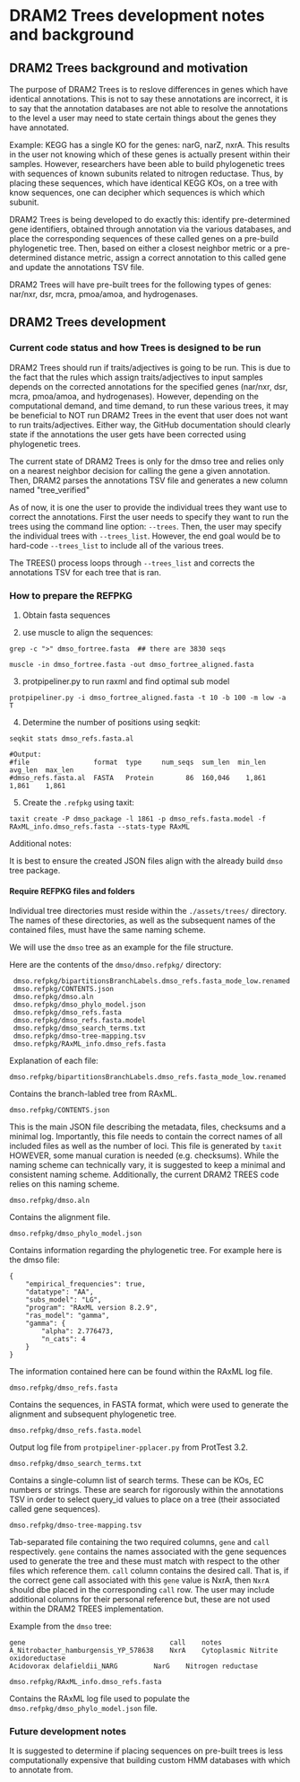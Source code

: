 # DRAM2 Trees development notes and background



## DRAM2 Trees background and motivation

The purpose of DRAM2 Trees is to reslove differences in genes which have identical annotations. This is not to say these annotations are incorrect, it is to say that the annotation databases are not able to resolve the annotations to the level a user may need to state certain things about the genes they have annotated. 

Example: KEGG has a single KO for the genes: narG, narZ, nxrA. This results in the user not knowing which of these genes is actually present within their samples. However, researchers have been able to build phylogenetic trees with sequences of known subunits related to nitrogen reductase. Thus, by placing these sequences, which have identical KEGG KOs, on a tree with know sequences, one can decipher which sequences is which which subunit. 

DRAM2 Trees is being developed to do exactly this: identify pre-determined gene identifiers, obtained through annotation via the various databases, and place the corresponding sequences of these called genes on a pre-build phylogenetic tree. Then, based on either a closest neighbor metric or a pre-determined distance metric, assign a correct annotation to this called gene and update the annotations TSV file.

DRAM2 Trees will have pre-built trees for the following types of genes: nar/nxr, dsr, mcra, pmoa/amoa, and hydrogenases.



## DRAM2 Trees development

### Current code status and how Trees is designed to be run

DRAM2 Trees should run if traits/adjectives is going to be run. This is due to the fact that the rules which assign traits/adjectives to input samples depends on the corrected annotations for the specified genes (nar/nxr, dsr, mcra, pmoa/amoa, and hydrogenases). However, depending on the computational demand, and time demand, to run these various trees, it may be beneficial to NOT run DRAM2 Trees in the event that user does not want to run traits/adjectives. Either way, the GitHub documentation should clearly state if the annotations the user gets have been corrected using phylogenetic trees.

The current state of DRAM2 Trees is only for the dmso tree and relies only on a nearest neighbor decision for calling the gene a given annotation. Then, DRAM2 parses the annotations TSV file and generates a new column named "tree_verified" 

As of now, it is one the user to provide the individual trees they want use to correct the annotations. First the user needs to specify they want to run the trees using the command line option: `--trees`. Then, the user may specify the individual trees with `--trees_list`. However, the end goal would be to hard-code `--trees_list` to include all of the various trees.

The TREES() process loops through `--trees_list` and corrects the annotations TSV for each tree that is ran. 

### How to prepare the REFPKG

1) Obtain fasta sequences

2) use muscle to align the sequences:

`grep -c ">" dmso_fortree.fasta  ## there are 3830 seqs`

`muscle -in dmso_fortree.fasta -out dmso_fortree_aligned.fasta`

3) protpipeliner.py to run raxml and find optimal sub model

`protpipeliner.py -i dmso_fortree_aligned.fasta -t 10 -b 100 -m low -a T`

4) Determine the number of positions using seqkit:

`seqkit stats dmso_refs.fasta.al`

```
#Output:
#file                format  type     num_seqs  sum_len  min_len  avg_len  max_len
#dmso_refs.fasta.al  FASTA   Protein        86  160,046    1,861    1,861    1,861
```

5) Create the `.refpkg` using taxit:

`taxit create -P dmso_package -l 1861 -p dmso_refs.fasta.model -f RAxML_info.dmso_refs.fasta --stats-type RAxML`

Additional notes:

It is best to ensure the created JSON files align with the already build `dmso` tree package. 

#### Require REFPKG files and folders

Individual tree directories must reside within the `./assets/trees/` directory. The names of these directories, as well as the subsequent names of the contained files, must have the same naming scheme.

We will use the `dmso` tree as an example for the file structure.

Here are the contents of the `dmso/dmso.refpkg/` directory:
```
 dmso.refpkg/bipartitionsBranchLabels.dmso_refs.fasta_mode_low.renamed
 dmso.refpkg/CONTENTS.json
 dmso.refpkg/dmso.aln
 dmso.refpkg/dmso_phylo_model.json
 dmso.refpkg/dmso_refs.fasta
 dmso.refpkg/dmso_refs.fasta.model
 dmso.refpkg/dmso_search_terms.txt
 dmso.refpkg/dmso-tree-mapping.tsv
 dmso.refpkg/RAxML_info.dmso_refs.fasta
```

Explanation of each file:

`dmso.refpkg/bipartitionsBranchLabels.dmso_refs.fasta_mode_low.renamed`

Contains the branch-labled tree from RAxML.

`dmso.refpkg/CONTENTS.json`

This is the main JSON file describing the metadata, files, checksums and a minimal log. Importantly, this file needs to contain the correct names of all included files as well as the number of loci. This file is generated by `taxit` HOWEVER, some manual curation is needed (e.g. checksums). While the naming scheme can technically vary, it is suggested to keep a minimal and consistent naming scheme. Additionally, the current DRAM2 TREES code relies on this naming scheme. 

`dmso.refpkg/dmso.aln`

Contains the alignment file. 

`dmso.refpkg/dmso_phylo_model.json`

Contains information regarding the phylogenetic tree. For example here is the dmso file:

```
{
    "empirical_frequencies": true, 
    "datatype": "AA", 
    "subs_model": "LG", 
    "program": "RAxML version 8.2.9", 
    "ras_model": "gamma", 
    "gamma": {
        "alpha": 2.776473, 
        "n_cats": 4
    }
}
```

The information contained here can be found within the RAxML log file.

`dmso.refpkg/dmso_refs.fasta`

Contains the sequences, in FASTA format, which were used to generate the alignment and subsequent phylogenetic tree.

`dmso.refpkg/dmso_refs.fasta.model`

Output log file from `protpipeliner-pplacer.py` from ProtTest 3.2.

`dmso.refpkg/dmso_search_terms.txt`

Contains a single-column list of search terms. These can be KOs, EC numbers or strings. These are search for rigorously within the annotations TSV in order to select query_id values to place on a tree (their associated called gene sequences).

`dmso.refpkg/dmso-tree-mapping.tsv`

Tab-separated file containing the two required columns, `gene` and `call` respectively. `gene` contains the names associated with the gene sequences used to generate the tree and these must match with respect to the other files which reference them. `call` column contains the desired call. That is, if the correct gene call associated with this `gene` value is NxrA, then `NxrA` should dbe placed in the corresponding `call` row. The user may include additional columns for their personal reference but, these are not used within the DRAM2 TREES implementation. 

Example from the `dmso` tree:

```
gene	                                call	notes
A_Nitrobacter_hamburgensis_YP_578638  	NxrA	Cytoplasmic Nitrite oxidoreductase
Acidovorax delafieldii_NARG	        NarG	Nitrogen reductase
```

`dmso.refpkg/RAxML_info.dmso_refs.fasta`

Contains the RAxML log file used to populate the `dmso.refpkg/dmso_phylo_model.json` file.


### Future development notes

It is suggested to determine if placing sequences on pre-built trees is less computationally expensive that building custom HMM databases with which to annotate from. 



